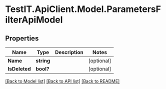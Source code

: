 # TestIT.ApiClient.Model.ParametersFilterApiModel

## Properties

Name | Type | Description | Notes
------------ | ------------- | ------------- | -------------
**Name** | **string** |  | [optional] 
**IsDeleted** | **bool?** |  | [optional] 

[[Back to Model list]](../README.md#documentation-for-models) [[Back to API list]](../README.md#documentation-for-api-endpoints) [[Back to README]](../README.md)

